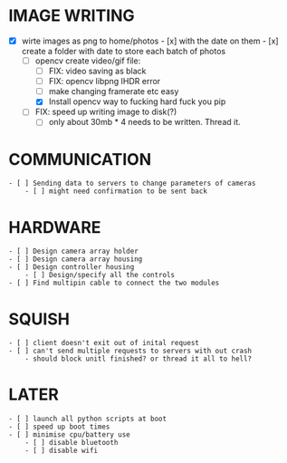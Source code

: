 
# IMAGE WRITING
- [x] wirte images as png to home/photos
        - [x] with the date on them
        - [x] create a folder with date to store each batch of photos
    - [ ] opencv create video/gif file:
        - [ ] FIX: video saving as black 
        - [ ] FIX: opencv libpng IHDR error
        - [ ] make changing framerate etc easy
        - [x] Install opencv way to fucking hard fuck you pip
    - [ ] FIX: speed up writing image to disk(?)
        - [ ] only about 30mb * 4 needs to be written. Thread it. 

# COMMUNICATION 
    - [ ] Sending data to servers to change parameters of cameras 
        - [ ] might need confirmation to be sent back

# HARDWARE
    - [ ] Design camera array holder
    - [ ] Design camera array housing
    - [ ] Design controller housing
        - [ ] Design/specify all the controls
    - [ ] Find multipin cable to connect the two modules

# SQUISH
    - [ ] client doesn't exit out of inital request
    - [ ] can't send multiple requests to servers with out crash 
        - should block unitl finished? or thread it all to hell?

# LATER
    - [ ] launch all python scripts at boot
    - [ ] speed up boot times
    - [ ] minimise cpu/battery use
        - [ ] disable bluetooth
        - [ ] disable wifi

